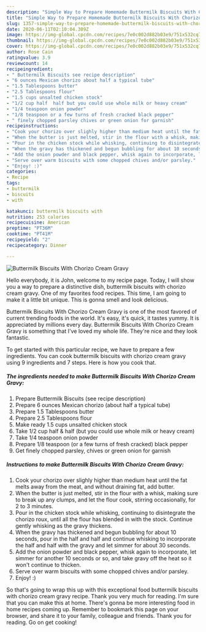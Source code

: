 ```yaml
---
description: "Simple Way to Prepare Homemade Buttermilk Biscuits With Chorizo Cream Gravy"
title: "Simple Way to Prepare Homemade Buttermilk Biscuits With Chorizo Cream Gravy"
slug: 1357-simple-way-to-prepare-homemade-buttermilk-biscuits-with-chorizo-cream-gravy
date: 2020-06-11T02:10:04.309Z
image: https://img-global.cpcdn.com/recipes/7e0c002d882b03e9/751x532cq70/buttermilk-biscuits-with-chorizo-cream-gravy-recipe-main-photo.jpg
thumbnail: https://img-global.cpcdn.com/recipes/7e0c002d882b03e9/751x532cq70/buttermilk-biscuits-with-chorizo-cream-gravy-recipe-main-photo.jpg
cover: https://img-global.cpcdn.com/recipes/7e0c002d882b03e9/751x532cq70/buttermilk-biscuits-with-chorizo-cream-gravy-recipe-main-photo.jpg
author: Rose Cain
ratingvalue: 3.9
reviewcount: 14
recipeingredient:
- " Buttermilk Biscuits see recipe description"
- "6 ounces Mexican chorizo about half a typical tube"
- "1.5 Tablespoons butter"
- "2.5 Tablespoons flour"
- "1.5 cups unsalted chicken stock"
- "1/2 cup half  half but you could use whole milk or heavy cream"
- "1/4 teaspoon onion powder"
- "1/8 teaspoon or a few turns of fresh cracked black pepper"
- " finely chopped parsley chives or green onion for garnish"
recipeinstructions:
- "Cook your chorizo over slighly higher than medium heat until the fat melts away from the meat, and without draining fat, add butter."
- "When the butter is just melted, stir in the flour with a whisk, making sure to break up any clumps, and let the flour cook, stirring occasionally, for 2 to 3 minutes."
- "Pour in the chicken stock while whisking, continuing to disintegrate the chorizo roux, until all the flour has blended in with the stock. Continue gently whisking as the gravy thickens."
- "When the gravy has thickened and begun bubbling for about 10 seconds, pour in the half and half and continue whisking to incorporate the half and half with the gravy and let simmer for about 30 seconds."
- "Add the onion powder and black pepper, whisk again to incorporate, let simmer for another 10 seconds or so, and take gravy off the heat so it won&#39;t continue to thicken."
- "Serve over warm biscuits with some chopped chives and/or parsley."
- "Enjoy! :)"
categories:
- Recipe
tags:
- buttermilk
- biscuits
- with

katakunci: buttermilk biscuits with 
nutrition: 253 calories
recipecuisine: American
preptime: "PT36M"
cooktime: "PT41M"
recipeyield: "2"
recipecategory: Dinner

---
```



![Buttermilk Biscuits With Chorizo Cream Gravy](https://img-global.cpcdn.com/recipes/7e0c002d882b03e9/751x532cq70/buttermilk-biscuits-with-chorizo-cream-gravy-recipe-main-photo.jpg)

Hello everybody, it is John, welcome to my recipe page. Today, I will show you a way to prepare a distinctive dish, buttermilk biscuits with chorizo cream gravy. One of my favorites food recipes. This time, I am going to make it a little bit unique. This is gonna smell and look delicious.

Buttermilk Biscuits With Chorizo Cream Gravy is one of the most favored of current trending foods in the world. It's easy, it's quick, it tastes yummy. It is appreciated by millions every day. Buttermilk Biscuits With Chorizo Cream Gravy is something that I've loved my whole life. They're nice and they look fantastic.




To get started with this particular recipe, we have to prepare a few ingredients. You can cook buttermilk biscuits with chorizo cream gravy using 9 ingredients and 7 steps. Here is how you cook that.

<!--inarticleads1-->

##### The ingredients needed to make Buttermilk Biscuits With Chorizo Cream Gravy:

1. Prepare  Buttermilk Biscuits (see recipe description)
1. Prepare 6 ounces Mexican chorizo (about half a typical tube)
1. Prepare 1.5 Tablespoons butter
1. Prepare 2.5 Tablespoons flour
1. Make ready 1.5 cups unsalted chicken stock
1. Take 1/2 cup half &amp; half (but you could use whole milk or heavy cream)
1. Take 1/4 teaspoon onion powder
1. Prepare 1/8 teaspoon (or a few turns of fresh cracked) black pepper
1. Get  finely chopped parsley, chives or green onion for garnish




<!--inarticleads2-->

##### Instructions to make Buttermilk Biscuits With Chorizo Cream Gravy:

1. Cook your chorizo over slighly higher than medium heat until the fat melts away from the meat, and without draining fat, add butter.
1. When the butter is just melted, stir in the flour with a whisk, making sure to break up any clumps, and let the flour cook, stirring occasionally, for 2 to 3 minutes.
1. Pour in the chicken stock while whisking, continuing to disintegrate the chorizo roux, until all the flour has blended in with the stock. Continue gently whisking as the gravy thickens.
1. When the gravy has thickened and begun bubbling for about 10 seconds, pour in the half and half and continue whisking to incorporate the half and half with the gravy and let simmer for about 30 seconds.
1. Add the onion powder and black pepper, whisk again to incorporate, let simmer for another 10 seconds or so, and take gravy off the heat so it won&#39;t continue to thicken.
1. Serve over warm biscuits with some chopped chives and/or parsley.
1. Enjoy! :)




So that's going to wrap this up with this exceptional food buttermilk biscuits with chorizo cream gravy recipe. Thank you very much for reading. I'm sure that you can make this at home. There's gonna be more interesting food in home recipes coming up. Remember to bookmark this page on your browser, and share it to your family, colleague and friends. Thank you for reading. Go on get cooking!
